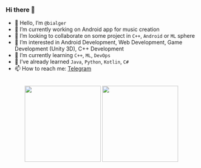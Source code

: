 ### Hi there 👋

<!--
**bialger/bialger** is a ✨ _special_ ✨ repository because its `README.md` (this file) appears on your GitHub profile.
-->

- 👋 Hello, I’m `@bialger`
- 🔭 I’m currently working on Android app for music creation
- 👯 I’m looking to collaborate on some project in `C++`, `Android` or `ML` sphere
- 👀 I’m interested in Android Development, Web Development, Game Development (Unity 3D), C++ Development
- 🌱 I’m currently learning `C++`, `ML`, `DevOps`
- 🧠 I’ve already learned `Java`, `Python`, `Kotlin`, `C#`
- 📫 How to reach me: [Telegram](https://t.me/bialger)
<br>
<div id="stats" align="center">
  <a href="https://github-readme-stats.vercel.app/api?username=bialger&show_icons=true&theme=dark"><img height=200 align="center" src="https://github-readme-stats.vercel.app/api?username=bialger&hide_border=true&show_icons=true&theme=dark"></a>
  <a href="https://github-readme-stats.vercel.app/api/top-langs/?username=bialger&theme=dark"><img height=200 align="center" src="https://github-readme-stats.vercel.app/api/top-langs/?username=bialger&layout=compact&hide_border=true&theme=dark"></a>
</div>
